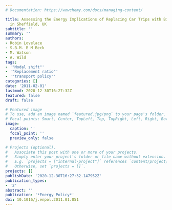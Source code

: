 ```yaml
---
# Documentation: https://wowchemy.com/docs/managing-content/

title: Assessing the Energy Implications of Replacing Car Trips with Bicycle Trips
  in Sheffield, UK
subtitle: ''
summary: ''
authors:
- Robin Lovelace
- S.B.M. B M Beck
- M. Watson
- A. Wild
tags:
- '"Modal shift"'
- '"Replacement ratio"'
- '"transport policy"'
categories: []
date: '2011-02-01'
lastmod: 2020-12-30T16:27:32Z
featured: false
draft: false

# Featured image
# To use, add an image named `featured.jpg/png` to your page's folder.
# Focal points: Smart, Center, TopLeft, Top, TopRight, Left, Right, BottomLeft, Bottom, BottomRight.
image:
  caption: ''
  focal_point: ''
  preview_only: false

# Projects (optional).
#   Associate this post with one or more of your projects.
#   Simply enter your project's folder or file name without extension.
#   E.g. `projects = ["internal-project"]` references `content/project/deep-learning/index.md`.
#   Otherwise, set `projects = []`.
projects: []
publishDate: '2020-12-30T16:27:32.147952Z'
publication_types:
- '2'
abstract: ''
publication: '*Energy Policy*'
doi: 10.1016/j.enpol.2011.01.051
---
```

